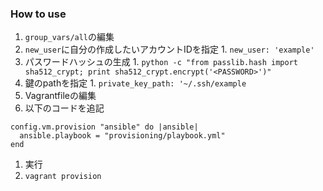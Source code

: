 ### How to use
1. `group_vars/all`の編集
  1. `new_user`に自分の作成したいアカウントIDを指定
    1. `new_user: 'example'`
  1. パスワードハッシュの生成
    1. `python -c "from passlib.hash import sha512_crypt; print sha512_crypt.encrypt('<PASSWORD>')"`
  1. 鍵のpathを指定
    1. `private_key_path: '~/.ssh/example`
1. Vagrantfileの編集
  1. 以下のコードを追記
  ```
  config.vm.provision "ansible" do |ansible|
    ansible.playbook = "provisioning/playbook.yml"
  end
  ```
1. 実行
  1. `vagrant provision`
